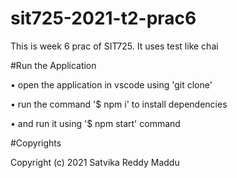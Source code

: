 # sit725-2021-t2-prac6

This is week 6 prac of SIT725. It uses test like chai

#Run the Application

• open the application in vscode using 'git clone'

• run the command '$ npm i'  to install dependencies

• and run it using '$ npm start' command

#Copyrights

Copyright (c) 2021 Satvika Reddy Maddu

